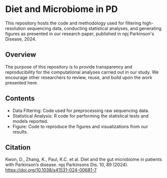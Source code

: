 # Diet and Microbiome in PD
This repository hosts the code and methodology used for filtering high-resolution sequencing data, conducting statistical analyses, and generating figures as presented in our research paper, published in npj Parkinson's Disease, 2024.

## Overview
The purpose of this repository is to provide transparency and reproducibility for the computational analyses carried out in our study. We encourage other researchers to review, reuse, and build upon the work presented here.


## Contents
- Data Filtering: Code used for preprocessing raw sequencing data.
- Statistical Analysis: R code for performing the statistical tests and models reported.
- Figure: Code to reproduce the figures and visualizations from our results.

## Citation
Kwon, D., Zhang, K., Paul, K.C. et al. Diet and the gut microbiome in patients with Parkinson’s disease. npj Parkinsons Dis. 10, 89 (2024). https://doi.org/10.1038/s41531-024-00681-7
